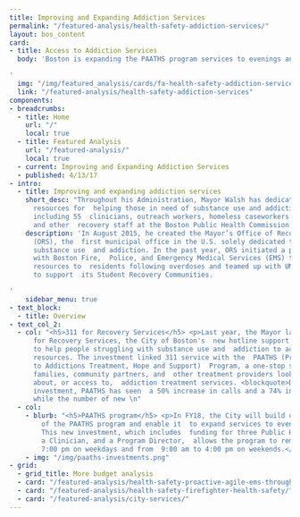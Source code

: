 ```yaml
---
title: Improving and Expanding Addiction Services
permalink: "/featured-analysis/health-safety-addiction-services/"
layout: bos_content
card:
- title: Access to Addiction Services
  body: 'Boston is expanding the PAATHS program services to evenings and weekends

'
  img: "/img/featured_analysis/cards/fa-health-safety-addiction-services.jpg"
  link: "/featured-analysis/health-safety-addiction-services"
components:
- breadcrumbs:
  - title: Home
    url: "/"
    local: true
  - title: Featured Analysis
    url: "/featured-analysis/"
    local: true
  - current: Improving and Expanding Addiction Services
  - published: 4/13/17
- intro:
  - title: Improving and expanding addiction services
    short_desc: "Throughout his Administration, Mayor Walsh has dedicated increased
      resources for  helping those in need of substance use and addiction supports,
      including 55  clinicians, outreach workers, homeless caseworkers and coordinators
      and other  recovery staff at the Boston Public Health Commission (BPHC). \n"
    description: 'In August 2015, he created the Mayor’s Office of Recovery Services
      (ORS), the  first municipal office in the U.S. solely dedicated to addressing
      substance use  and addiction. In the past year, ORS initiated a partnership
      with Boston Fire,  Police, and Emergency Medical Services (EMS) to provide recovery
      resources to  residents following overdoses and teamed up with UMass-Boston
      to support  its Student Recovery Communities.

'
    sidebar_menu: true
- text_block:
  - title: Overview
- text_col_2:
  - col: "<h5>311 for Recovery Services</h5> <p>Last year, the Mayor launched 311
      for Recovery Services, the City of Boston's  new hotline support system designed
      to help people struggling with substance use and  addiction to access recovery
      resources. The investment linked 311 service with the  PAATHS (Providing Access
      to Addictions Treatment, Hope and Support)  Program, a one-stop shop for individuals,
      families, community partners, and  other treatment providers looking for information
      about, or access to,  addiction treatment services. <blockquote>Due to this
      investment, PAATHS has seen  a 50% increase in calls and a 74% increase in walk-ins,
      while the number of new \n"
  - col:
    - blurb: "<h5>PAATHS program</h5> <p>In FY18, the City will build on the success
        of the PAATHS program and enable it  to expand services to evenings and weekends.
        This new investment, which includes  funding for three Public Health Advocates,
        a Clinician, and a Program Director,  allows the program to remain open until
        7:00 pm on weekdays and from  9:00 am to 4:00 pm on weekends.</p>\n"
    - img: "/img/paaths-investments.png"
- grid:
  - grid_title: More budget analysis
  - card: "/featured-analysis/health-safety-proactive-agile-ems-through-data/"
  - card: "/featured-analysis/health-safety-firefighter-health-safety/"
  - card: "/featured-analysis/city-services/"
---
```



